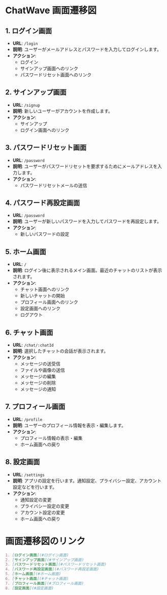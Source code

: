 # ChatWave 画面遷移図

## 1. ログイン画面

- **URL**: `/login`
- **説明**: ユーザーがメールアドレスとパスワードを入力してログインします。
- **アクション**:
  - ログイン
  - サインアップ画面へのリンク
  - パスワードリセット画面へのリンク

## 2. サインアップ画面

- **URL**: `/signup`
- **説明**: 新しいユーザーがアカウントを作成します。
- **アクション**:
  - サインアップ
  - ログイン画面へのリンク

## 3. パスワードリセット画面

- **URL**: `/password`
- **説明**: ユーザーがパスワードリセットを要求するためにメールアドレスを入力します。
- **アクション**:
  - パスワードリセットメールの送信

## 4. パスワード再設定画面

- **URL**: `/password`
- **説明**: ユーザーが新しいパスワードを入力してパスワードを再設定します。
- **アクション**:
  - 新しいパスワードの設定

## 5. ホーム画面

- **URL**: `/`
- **説明**: ログイン後に表示されるメイン画面。最近のチャットのリストが表示されます。
- **アクション**:
  - チャット画面へのリンク
  - 新しいチャットの開始
  - プロフィール画面へのリンク
  - 設定画面へのリンク
  - ログアウト

## 6. チャット画面

- **URL**: `/chat/:chatId`
- **説明**: 選択したチャットの会話が表示されます。
- **アクション**:
  - メッセージの送受信
  - ファイルや画像の送信
  - メッセージの編集
  - メッセージの削除
  - メッセージの通知

## 7. プロフィール画面

- **URL**: `/profile`
- **説明**: ユーザーのプロフィール情報を表示・編集します。
- **アクション**:
  - プロフィール情報の表示・編集
  - ホーム画面への戻り

## 8. 設定画面

- **URL**: `/settings`
- **説明**: アプリの設定を行います。通知設定、プライバシー設定、アカウント設定などを行います。
- **アクション**:
  - 通知設定の変更
  - プライバシー設定の変更
  - アカウント設定の変更
  - ホーム画面への戻り

# 画面遷移図のリンク

```markdown
1. [ログイン画面](#ログイン画面)
2. [サインアップ画面](#サインアップ画面)
3. [パスワードリセット画面](#パスワードリセット画面)
4. [パスワード再設定画面](#パスワード再設定画面)
5. [ホーム画面](#ホーム画面)
6. [チャット画面](#チャット画面)
7. [プロフィール画面](#プロフィール画面)
8. [設定画面](#設定画面)
```
